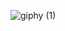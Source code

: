 ![giphy (1)](https://github.com/minarini/minarini/assets/142440243/7659d078-0ce0-4425-b888-880082c3618d)


